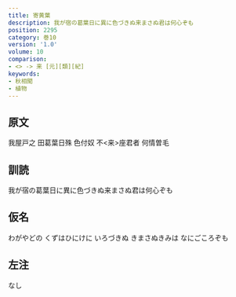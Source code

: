 ```yaml
---
title: 寄黄葉
description: 我が宿の葛葉日に異に色づきぬ来まさぬ君は何心ぞも
position: 2295
category: 巻10
version: '1.0'
volume: 10
comparison:
- <> -> 来 [元][類][紀]
keywords:
- 秋相聞
- 植物
---
```


## 原文

我屋戸之 田葛葉日殊 色付奴 不<来>座君者 何情曽毛

## 訓読

我が宿の葛葉日に異に色づきぬ来まさぬ君は何心ぞも

## 仮名

わがやどの くずはひにけに いろづきぬ きまさぬきみは なにごころぞも

## 左注

なし
